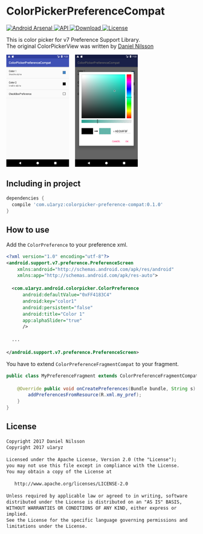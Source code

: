 # ColorPickerPreferenceCompat
[ ![Android Arsenal](https://img.shields.io/badge/Android%20Arsenal-ColorPickerPreferenceCompat-blue.svg?style=flat) ](https://android-arsenal.com/details/1/5873)
[ ![API](https://img.shields.io/badge/API-9%2B-blue.svg?style=flat) ](https://android-arsenal.com/api?level=9)
[ ![Download](https://api.bintray.com/packages/u1aryz/maven/colorpicker-preference-compat/images/download.svg?version=0.1.0) ](https://bintray.com/u1aryz/maven/colorpicker-preference-compat/0.1.0/link)
[ ![License](https://img.shields.io/badge/License-Apache%202.0-blue.svg) ](https://opensource.org/licenses/Apache-2.0)

This is color picker for v7 Preference Support Library.</br>
The original ColorPickerView was written by [Daniel Nilsson](https://github.com/danielnilsson9/color-picker-view)

<img src="art/preference.png" width="33%"/>&nbsp;&nbsp;&nbsp;&nbsp;<img src="art/dialog.png" width="33%"/>

## Including in project

```gradle
dependencies {
  compile 'com.u1aryz:colorpicker-preference-compat:0.1.0'
}
```

## How to use
Add the `ColorPreference` to your preference xml.

```xml
<?xml version="1.0" encoding="utf-8"?>
<android.support.v7.preference.PreferenceScreen
    xmlns:android="http://schemas.android.com/apk/res/android"
    xmlns:app="http://schemas.android.com/apk/res-auto">

  <com.u1aryz.android.colorpicker.ColorPreference
      android:defaultValue="0xFF4183C4"
      android:key="color1"
      android:persistent="false"
      android:title="Color 1"
      app:alphaSlider="true"
      />

  ...

</android.support.v7.preference.PreferenceScreen>
```

You have to extend `ColorPreferenceFragmentCompat` to your fragment.

```java
public class MyPreferenceFragment extends ColorPreferenceFragmentCompat {

    @Override public void onCreatePreferences(Bundle bundle, String s) {
        addPreferencesFromResource(R.xml.my_pref);
    }
}
```

## License

```
Copyright 2017 Daniel Nilsson
Copyright 2017 u1aryz

Licensed under the Apache License, Version 2.0 (the "License");
you may not use this file except in compliance with the License.
You may obtain a copy of the License at

   http://www.apache.org/licenses/LICENSE-2.0

Unless required by applicable law or agreed to in writing, software
distributed under the License is distributed on an "AS IS" BASIS,
WITHOUT WARRANTIES OR CONDITIONS OF ANY KIND, either express or implied.
See the License for the specific language governing permissions and
limitations under the License.
```
